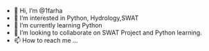 - 👋 Hi, I’m @1farha
- 👀 I’m interested in Python, Hydrology,SWAT
- 🌱 I’m currently learning Python
- 💞️ I’m looking to collaborate on SWAT Project and Python learning.
- 📫 How to reach me ...

<!---
1farha/1farha is a ✨ special ✨ repository because its `README.md` (this file) appears on your GitHub profile.
You can click the Preview link to take a look at your changes.
--->
